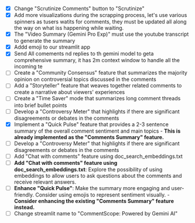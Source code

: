 - [x] Change "Scrutinize Comments" button to "Scrutinize"
- [x] Add more visualizations during the scrapping process, let's use various spinners as tusers watits for comments, they must be updated all along the way on what iss happening while waiting.
- [x] The "Video Summary (Gemini Pro Exp)" must use the youtube transcript to generate the summary
- [x] Addd emoji to our streamlit app
- [x] Send All comements nd replies to th gemini model to geta  comprehensive summary, it has 2m context window to handle all the incoming te
- [ ] Create a "Community Consensus" feature that summarizes the majority opinion on controversial topics discussed in the comments
- [ ] Add a "Storyteller" feature that weaves together related comments to create a narrative about viewers' experiences
- [ ] Create a "Time Saver" mode that summarizes long comment threads into brief bullet points
- [ ] Develop a "Controversy Meter" that highlights if there are significant disagreements or debates in the comments
- [x] Implement a "Quick Pulse" feature that provides a 2-3 sentence summary of the overall comment sentiment and main topics - **This is already implemented as the "Comments Summary" feature.**
- [ ] Develop a "Controversy Meter" that highlights if there are significant disagreements or debates in the comments
- [ ] Add "Chat with comments" feature using doc_search_embeddings.txt
- [ ] **Add "Chat with comments" feature using doc_search_embeddings.txt**: Explore the possibility of using embeddings to allow users to ask questions about the comments and receive relevant answers.
- [ ] **Enhance "Quick Pulse"**: Make the summary more engaging and user-friendly. Consider using emojis to represent sentiment visually. - **Consider enhancing the existing "Comments Summary" feature instead.**
- [ ] Change streamlit name to "CommentScope: Powered by Gemini AI"
